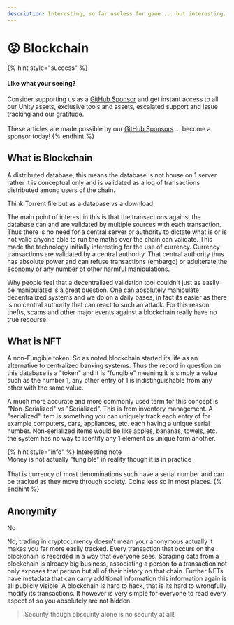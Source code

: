 ```yaml
---
description: Interesting, so far useless for game ... but interesting.
---
```


# 😡 Blockchain

{% hint style="success" %}
#### Like what your seeing?

Consider supporting us as a [GitHub Sponsor](../../../../../become-a-sponsor.md) and get instant access to all our Unity assets, exclusive tools and assets, escalated support and issue tracking and our gratitude.\
\
These articles are made possible by our [GitHub Sponsors](https://github.com/sponsors/heathen-engineering) ... become a sponsor today!
{% endhint %}

## What is Blockchain

A distributed database, this means the database is not house on 1 server rather it is conceptual only and is validated as a log of transactions distributed among users of the chain.

Think Torrent file but as a database vs a download.

The main point of interest in this is that the transactions against the database can and are validated by multiple sources with each transaction. Thus there is no need for a central server or authority to dictate what is or is not valid anyone able to run the maths over the chain can validate. This made the technology initially interesting for the use of currency. Currency transactions are validated by a central authority. That central authority thus has absolute power and can refuse transactions (embargo) or adulterate the economy or any number of other harmful manipulations.

Why people feel that a decentralized validation tool couldn't just as easily be manipulated is a great question. One can absolutely manipulate decentralized systems and we do on a daily bases, in fact its easier as there is no central authority that can react to such an attack. For this reason thefts, scams and other major events against a blockchain really have no true recourse.

## What is NFT

A non-Fungible token. So as noted blockchain started its life as an alternative to centralized banking systems. Thus the record in question on this database is a "token" and it is "fungible" meaning it is simply a value such as the number 1, any other entry of 1 is indistinguishable from any other with the same value.

A much more accurate and more commonly used term for this concept is "Non-Serialized" vs "Serialized". This is from inventory management. A "serialized" item is something you can uniquely track each entry of for example computers, cars, appliances, etc. each having a unique serial number. Non-serialized items would be like apples, bananas, towels, etc. the system has no way to identify any 1 element as unique form another.

{% hint style="info" %}
Interesting note\
Money is not actually "fungible" in reality though it is in practice\
\
That is currency of most denominations such have a serial number and can be tracked as they move through society. Coins less so in most places.
{% endhint %}

## Anonymity

No

No; trading in cryptocurrency doesn't mean your anonymous actually it makes you far more easily tracked. Every transaction that occurs on the blockchain is recorded in a way that everyone sees. Scraping data from a blockchain is already big business, associating a person to a transaction not only exposes that person but all of their history on that chain. Further NFTs have metadata that can carry additional information this information again is all publicly visible. A blockchain is hard to hack, that is its hard to wrongfully modify its transactions. It however is very simple for everyone to read every aspect of so you absolutely are not hidden.

> Security though obscurity alone is no security at all!
